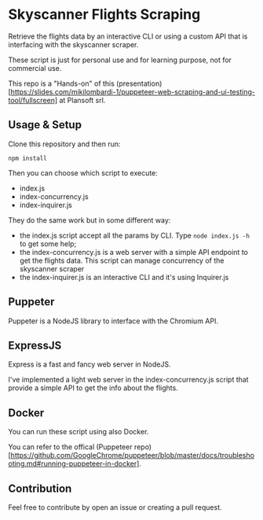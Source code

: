 # Skyscanner Flights Scraping
Retrieve the flights data by an interactive CLI or using a custom API that is interfacing with the skyscanner scraper.

These script is just for personal use and for learning purpose, not for commercial use.

This repo is a "Hands-on" of this (presentation)[https://slides.com/mikilombardi-1/puppeteer-web-scraping-and-ui-testing-tool/fullscreen] at Plansoft srl.

## Usage & Setup

Clone this repository and then run:

`npm install`

Then you can choose which script to execute:
- index.js
- index-concurrency.js
- index-inquirer.js

They do the same work but in some different way:
- the index.js script accept all the params by CLI. Type `node index.js -h` to get some help;
- the index-concurrency.js is a web server with a simple API endpoint to get the flights data. This script can manage concurrency of the skyscanner scraper
- the index-inquirer.js is an interactive CLI and it's using Inquirer.js

## Puppeter
Puppeter is a NodeJS library to interface with the Chromium API.

## ExpressJS
Express is a fast and fancy web server in NodeJS.

I've implemented a light web server in the index-concurrency.js script that provide a simple API to get the info about the flights.

## Docker
You can run these script using also Docker.

You can refer to the offical (Puppeteer repo)[https://github.com/GoogleChrome/puppeteer/blob/master/docs/troubleshooting.md#running-puppeteer-in-docker].

## Contribution
Feel free to contribute by open an issue or creating a pull request.
